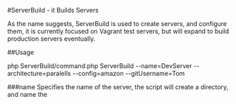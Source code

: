 #ServerBuild - it Builds Servers

As the name suggests, ServerBuild is used to create servers, and configure them, it is currently focused on Vagrant
test servers, but will expand to build production servers eventually.

##Usage

php ServerBuild/command.php ServerBuild --name=DevServer --architecture=paralells --config=amazon --gitUsername=Tom

###name
Specifies the name of the server, the script will create a directory, and name the